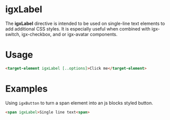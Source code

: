 # igxLabel

The **igxLabel** directive is intended to be used on single-line text elements to add additional CSS styles. It is especially useful when combined with igx-switch, igx-checkbox, and or igx-avatar components. 

# Usage
```html
<target-element igxLabel [..options]>Click me</target-element>
```
# Examples

Using `igxButton` to turn a span element into an js blocks styled button.
```html
<span igxLabel>Single line text<span>
```
